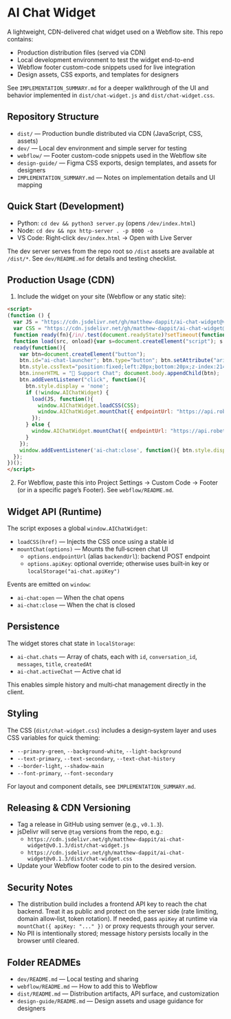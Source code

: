 # AI Chat Widget

A lightweight, CDN-delivered chat widget used on a Webflow site. This repo contains:

- Production distribution files (served via CDN)
- Local development environment to test the widget end-to-end
- Webflow footer custom-code snippets used for live integration
- Design assets, CSS exports, and templates for designers

See `IMPLEMENTATION_SUMMARY.md` for a deeper walkthrough of the UI and behavior implemented in `dist/chat-widget.js` and `dist/chat-widget.css`.

## Repository Structure

- `dist/` — Production bundle distributed via CDN (JavaScript, CSS, assets)
- `dev/` — Local dev environment and simple server for testing
- `webflow/` — Footer custom-code snippets used in the Webflow site
- `design-guide/` — Figma CSS exports, design templates, and assets for designers
- `IMPLEMENTATION_SUMMARY.md` — Notes on implementation details and UI mapping

## Quick Start (Development)

- Python: `cd dev && python3 server.py` (opens `/dev/index.html`)
- Node: `cd dev && npx http-server . -p 8000 -o`
- VS Code: Right‑click `dev/index.html` → Open with Live Server

The dev server serves from the repo root so `/dist` assets are available at `/dist/*`. See `dev/README.md` for details and testing checklist.

## Production Usage (CDN)

1) Include the widget on your site (Webflow or any static site):

```html
<script>
(function () {
  var JS = "https://cdn.jsdelivr.net/gh/matthew-dappit/ai-chat-widget@v0.1.2/dist/chat-widget.js";
  var CSS = "https://cdn.jsdelivr.net/gh/matthew-dappit/ai-chat-widget@v0.1.2/dist/chat-widget.css";
  function ready(fn){/in/.test(document.readyState)?setTimeout(function(){ready(fn)},9):fn()}
  function load(src, onload){var s=document.createElement("script"); s.src=src; s.async=true; s.onload=onload; document.head.appendChild(s)}
  ready(function(){
    var btn=document.createElement("button");
    btn.id="ai-chat-launcher"; btn.type="button"; btn.setAttribute("aria-label","Open support chat");
    btn.style.cssText="position:fixed;left:20px;bottom:20px;z-index:2147483647;padding:14px 18px;border-radius:50px;border:0;cursor:pointer;background:#4a5d23;color:white;font-weight:600;box-shadow:0 4px 16px rgba(74,93,35,0.3);";
    btn.innerHTML = "💬 Support Chat"; document.body.appendChild(btn);
    btn.addEventListener("click", function(){
      btn.style.display = 'none';
      if (!window.AIChatWidget) {
        load(JS, function(){
          window.AIChatWidget.loadCSS(CSS);
          window.AIChatWidget.mountChat({ endpointUrl: "https://api.robethood.net/api:zwntye2i/ai_chats/website/matchi" });
        });
      } else {
        window.AIChatWidget.mountChat({ endpointUrl: "https://api.robethood.net/api:zwntye2i/ai_chats/website/matchi" });
      }
    });
    window.addEventListener('ai-chat:close', function(){ btn.style.display = '' });
  });
})();
</script>
```

2) For Webflow, paste this into Project Settings → Custom Code → Footer (or in a specific page’s Footer). See `webflow/README.md`.

## Widget API (Runtime)

The script exposes a global `window.AIChatWidget`:

- `loadCSS(href)` — Injects the CSS once using a stable id
- `mountChat(options)` — Mounts the full‑screen chat UI
  - `options.endpointUrl` (alias `backendUrl`): backend POST endpoint
  - `options.apiKey`: optional override; otherwise uses built‑in key or `localStorage("ai-chat.apiKey")`

Events are emitted on `window`:

- `ai-chat:open` — When the chat opens
- `ai-chat:close` — When the chat is closed

## Persistence

The widget stores chat state in `localStorage`:

- `ai-chat.chats` — Array of chats, each with `id`, `conversation_id`, `messages`, `title`, `createdAt`
- `ai-chat.activeChat` — Active chat id

This enables simple history and multi‑chat management directly in the client.

## Styling

The CSS (`dist/chat-widget.css`) includes a design‑system layer and uses CSS variables for quick theming:

- `--primary-green`, `--background-white`, `--light-background`
- `--text-primary`, `--text-secondary`, `--text-chat-history`
- `--border-light`, `--shadow-main`
- `--font-primary`, `--font-secondary`

For layout and component details, see `IMPLEMENTATION_SUMMARY.md`.

## Releasing & CDN Versioning

- Tag a release in GitHub using semver (e.g., `v0.1.3`).
- jsDelivr will serve `@tag` versions from the repo, e.g.:
  - `https://cdn.jsdelivr.net/gh/matthew-dappit/ai-chat-widget@v0.1.3/dist/chat-widget.js`
  - `https://cdn.jsdelivr.net/gh/matthew-dappit/ai-chat-widget@v0.1.3/dist/chat-widget.css`
- Update your Webflow footer code to pin to the desired version.

## Security Notes

- The distribution build includes a frontend API key to reach the chat backend. Treat it as public and protect on the server side (rate limiting, domain allow‑list, token rotation). If needed, pass `apiKey` at runtime via `mountChat({ apiKey: "..." })` or proxy requests through your server.
- No PII is intentionally stored; message history persists locally in the browser until cleared.

## Folder READMEs

- `dev/README.md` — Local testing and sharing
- `webflow/README.md` — How to add this to Webflow
- `dist/README.md` — Distribution artifacts, API surface, and customization
- `design-guide/README.md` — Design assets and usage guidance for designers

